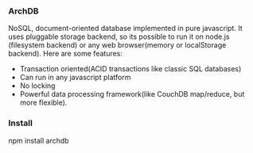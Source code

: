 ### ArchDB

NoSQL, document-oriented database implemented in pure javascript. It uses
pluggable storage backend, so its possible to run it on node.js (filesystem
backend) or any web browser(memory or localStorage backend). Here are some
features:

  - Transaction oriented(ACID transactions like classic SQL databases)
  - Can run in any javascript platform
  - No locking
  - Powerful data processing framework(like CouchDB map/reduce, but more
    flexible).


### Install
  npm install archdb

